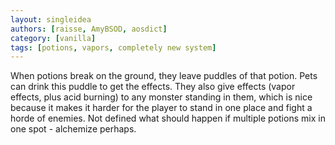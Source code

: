 ```yaml
---
layout: singleidea
authors: [raisse, AmyBSOD, aosdict]
category: [vanilla]
tags: [potions, vapors, completely new system]
---
```

When potions break on the ground, they leave puddles of that potion. Pets can drink this puddle to get the effects. They also give effects (vapor effects, plus acid burning) to any monster standing in them, which is nice because it makes it harder for the player to stand in one place and fight a horde of enemies. Not defined what should happen if multiple potions mix in one spot - alchemize perhaps.
